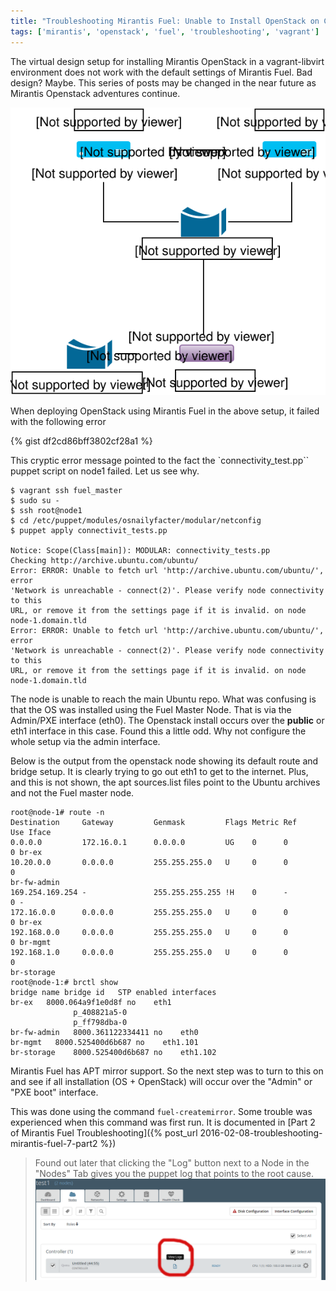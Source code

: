 ```yaml
---
title: "Troubleshooting Mirantis Fuel: Unable to Install OpenStack on Controller"
tags: ['mirantis', 'openstack', 'fuel', 'troubleshooting', 'vagrant']
---
```


The virtual design setup for installing Mirantis OpenStack in a
vagrant-libvirt environment does not work with the default settings of
Mirantis Fuel. Bad design? Maybe. This series of posts may be changed in the
near future as Mirantis Openstack adventures continue.

<img src='/mirantis-openstack.svg'/>

When deploying OpenStack using Mirantis Fuel in the above setup, it failed with
the following error

{% gist df2cd86bff3802cf28a1 %}

This cryptic error message pointed to the fact the `connectivity_test.pp``
puppet script on node1 failed. Let us see why.


```
$ vagrant ssh fuel_master
$ sudo su -
$ ssh root@node1
$ cd /etc/puppet/modules/osnailyfacter/modular/netconfig
$ puppet apply connectivit_tests.pp

Notice: Scope(Class[main]): MODULAR: connectivity_tests.pp
Checking http://archive.ubuntu.com/ubuntu/
Error: ERROR: Unable to fetch url 'http://archive.ubuntu.com/ubuntu/', error
'Network is unreachable - connect(2)'. Please verify node connectivity to this
URL, or remove it from the settings page if it is invalid. on node
node-1.domain.tld
Error: ERROR: Unable to fetch url 'http://archive.ubuntu.com/ubuntu/', error
'Network is unreachable - connect(2)'. Please verify node connectivity to this
URL, or remove it from the settings page if it is invalid. on node
node-1.domain.tld
```

The node is unable to reach the main Ubuntu repo. What was confusing is that
the OS was installed using the Fuel Master Node. That is via the Admin/PXE
interface (eth0). The Openstack install occurs over the **public** or eth1
interface in this case. Found this a little odd. Why not configure the whole
setup via the admin interface.

Below is the output from the openstack node showing its default route and bridge
setup. It is clearly trying to go out eth1 to get to the internet. Plus, and
this is not shown, the apt sources.list files point to the Ubuntu archives and
not the Fuel master node.

```
root@node-1# route -n
Destination     Gateway         Genmask         Flags Metric Ref    Use Iface
0.0.0.0         172.16.0.1      0.0.0.0         UG    0      0        0 br-ex
10.20.0.0       0.0.0.0         255.255.255.0   U     0      0        0
br-fw-admin
169.254.169.254 -               255.255.255.255 !H    0      -        0 -
172.16.0.0      0.0.0.0         255.255.255.0   U     0      0        0 br-ex
192.168.0.0     0.0.0.0         255.255.255.0   U     0      0        0 br-mgmt
192.168.1.0     0.0.0.0         255.255.255.0   U     0      0        0
br-storage
root@node-1:# brctl show
bridge name bridge id   STP enabled interfaces
br-ex   8000.064a9f1e0d8f no    eth1
              p_408821a5-0
              p_ff798dba-0
br-fw-admin   8000.361122334411 no    eth0
br-mgmt   8000.525400d6b687 no    eth1.101
br-storage    8000.525400d6b687 no    eth1.102
```

Mirantis Fuel has APT mirror support. So the next step was to turn to this on and
see if all installation (OS + OpenStack) will occur over the "Admin" or "PXE boot" interface.

This was done using the command ``fuel-createmirror``. Some trouble was
experienced when this command was first run.  It is documented in [Part 2 of Mirantis Fuel
Troubleshooting]({% post_url 2016-02-08-troubleshooting-mirantis-fuel-7-part2 %})


> Found out later that clicking the "Log" button next to a Node in the "Nodes"
> Tab gives you the puppet log that points to the root cause.
> <img src='/images/view_server_logs.png'/>

